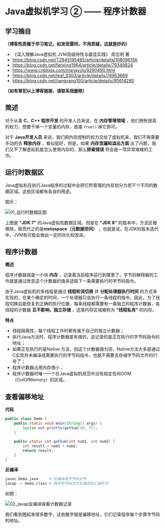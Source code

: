 # Java虚拟机学习 ② —— 程序计数器

## 学习摘自

**（博客性质属于学习笔记，如发现雷同，不用质疑，这就是抄的）**

* 《深入理解Java虚拟机  JVM高级特性与最佳实践》  周志明 著
* https://blog.csdn.net/TZ845195485/article/details/108096156
* https://blog.csdn.net/fanxing1964/article/details/79349824
* https://www.cnblogs.com/manayi/p/9290490.html
* https://blog.csdn.net/leaf_0303/article/details/78953669
* https://blog.csdn.net/jiangyang100/article/details/90614280

**（如有冒犯以上博客链接，请联系我删除）**



## 简述

对于从事 **C、C++ 程序开发** 的开发人员来说，在 **内存管理领域** ，他们拥有很高的权力，想要干掉一个变量的内存，直接  `free()`  掉它即可。

对于 **Java开发人员** 来说，我们把内存控制的权力交给了虚拟机来，我们不再需要手动的去 **释放内存** ，看似挺好，但是，如果 **内存泄漏和溢出方面** 出了问题，我们又不了解虚拟机是怎么使用内存的，那么**排查错误** 将会是一项异常艰难的工作。



## 运行时数据区

Java虚拟机在执行Java程序的过程中会把它所管理的内存划分为若干个不同的数据区域。这些区域都有各自的用途。

图示：

![01_运行时数据区图](C:\rep\diary\笔记\JVM\doc\01_运行时数据区图.jpg)

上图是 **"JDK 7"** 的Java虚拟机数据区域，但是在 **"JDK 8"** 的版本中，方法区被移除，取而代之的是**metaspace（元数据空间）** ，也就是说，在JDK的版本迭代中，JVM有可能会做出一定的优化和改进。



## 程序计数器

**概述**

程序计数器就是一小块 **内存** ，记录着当前程序运行到哪里了，字节码解释器的工作就是通过改变这个计数器的值来选取下一条需要执行的字节码指令。

由于Java虚拟机的多线程是通过 **线程轮流切换** 并 **分配处理器执行时间** 的方式来实现的，在某个确定的时间，一个处理器只会执行一条线程的指令。因此，为了线程切换后能恢复到正确的执行位置，每条线程都需要有一条独立的程序计数器，各线程的计数器 **互不影响，独立存储** ，这类内存区域被称为  **"线程私有"**  的内存。



**特点**

* 线程隔离性，每个线程工作时都有属于自己的独立计数器；
* 执行Java方法时，程序计数器是有值的，且记录的是正在执行的字节码指令的地址；
* 如果正在执行的是Native 方法，则这个计数器值为空。Native方法大多是通过C实现并未编译成需要执行的字节码指令，也就不需要去存储字节码文件的行号了；
* 程序计数器占用内存很小；
* 程序计数器时唯一一个在Java虚拟机规范中没有规定任何OOM（OutOfMemory）的区域。



## 查看偏移地址

**代码**

```java
public class Demo {
	public static void main(String[] args) {
		System.out.println(getSum(10, 3));
	}

	public static int getSum(int num1, int num2) {
		int result = num1 + num2;
		return result;
	}
}
```



**反编译**

```bash
javac Demo.java		# 先编译成字节码文件
javap -c Demo.class	# 再将字节码文件反编译成汇编形式
```

如图：

![02_javap反编译查看计数器记录](C:\rep\diary\笔记\JVM\doc\02_javap反编译查看计数器记录.png)

我们看到圈起来很多数字，这些数字就是偏移地址，它们记录程序每个步骤字节码的地址。

